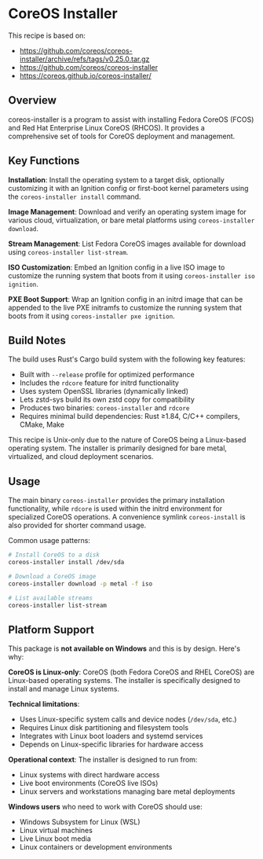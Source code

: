 # CoreOS Installer

This recipe is based on:
* https://github.com/coreos/coreos-installer/archive/refs/tags/v0.25.0.tar.gz
* https://github.com/coreos/coreos-installer
* https://coreos.github.io/coreos-installer/

## Overview

coreos-installer is a program to assist with installing Fedora CoreOS (FCOS) 
and Red Hat Enterprise Linux CoreOS (RHCOS). It provides a comprehensive set 
of tools for CoreOS deployment and management.

## Key Functions

**Installation**:
Install the operating system to a target disk, optionally customizing it 
with an Ignition config or first-boot kernel parameters using the 
`coreos-installer install` command.

**Image Management**:
Download and verify an operating system image for various cloud, 
virtualization, or bare metal platforms using `coreos-installer download`.

**Stream Management**:
List Fedora CoreOS images available for download using 
`coreos-installer list-stream`.

**ISO Customization**:
Embed an Ignition config in a live ISO image to customize the running system 
that boots from it using `coreos-installer iso ignition`.

**PXE Boot Support**:
Wrap an Ignition config in an initrd image that can be appended to the live 
PXE initramfs to customize the running system that boots from it using 
`coreos-installer pxe ignition`.

## Build Notes

The build uses Rust's Cargo build system with the following key features:
* Built with `--release` profile for optimized performance
* Includes the `rdcore` feature for initrd functionality
* Uses system OpenSSL libraries (dynamically linked)
* Lets zstd-sys build its own zstd copy for compatibility
* Produces two binaries: `coreos-installer` and `rdcore`
* Requires minimal build dependencies: Rust ≥1.84, C/C++ compilers, CMake, Make

This recipe is Unix-only due to the nature of CoreOS being a Linux-based 
operating system. The installer is primarily designed for bare metal, 
virtualized, and cloud deployment scenarios.

## Usage

The main binary `coreos-installer` provides the primary installation 
functionality, while `rdcore` is used within the initrd environment 
for specialized CoreOS operations. A convenience symlink `coreos-install` 
is also provided for shorter command usage.

Common usage patterns:
```bash
# Install CoreOS to a disk
coreos-installer install /dev/sda

# Download a CoreOS image
coreos-installer download -p metal -f iso

# List available streams
coreos-installer list-stream
```

## Platform Support

This package is **not available on Windows** and this is by design. Here's why:

**CoreOS is Linux-only**: CoreOS (both Fedora CoreOS and RHEL CoreOS) are 
Linux-based operating systems. The installer is specifically designed to 
install and manage Linux systems.

**Technical limitations**:
- Uses Linux-specific system calls and device nodes (`/dev/sda`, etc.)
- Requires Linux disk partitioning and filesystem tools
- Integrates with Linux boot loaders and systemd services
- Depends on Linux-specific libraries for hardware access

**Operational context**: The installer is designed to run from:
- Linux systems with direct hardware access
- Live boot environments (CoreOS live ISOs)
- Linux servers and workstations managing bare metal deployments

**Windows users** who need to work with CoreOS should use:
- Windows Subsystem for Linux (WSL)
- Linux virtual machines
- Live Linux boot media
- Linux containers or development environments
